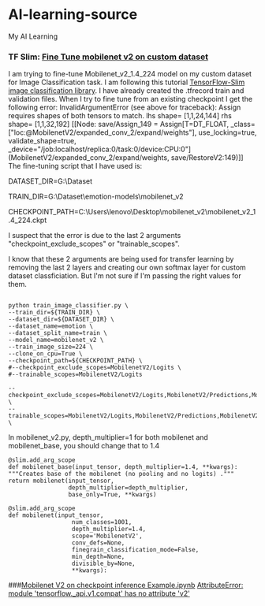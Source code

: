 # AI-learning-source
My AI Learning
### TF Slim: [Fine Tune mobilenet v2 on custom dataset](https://stackoverflow.com/questions/49680440/tf-slim-fine-tune-mobilenet-v2-on-custom-dataset)
I am trying to fine-tune Mobilenet_v2_1.4_224 model on my custom dataset for Image Classification task. I am following this tutorial [TensorFlow-Slim image classification library](https://github.com/tensorflow/models/tree/546fd48ecb70635e5b086143c252649b217df59d/slim/#Tuning). I have already created the .tfrecord train and validation files. When I try to fine tune from an existing checkpoint I get the following error:
InvalidArgumentError (see above for traceback): Assign requires shapes of both tensors to match. lhs shape= [1,1,24,144] rhs shape= [1,1,32,192] [[Node: save/Assign_149 = Assign[T=DT_FLOAT, _class=["loc:@MobilenetV2/expanded_conv_2/expand/weights"], use_locking=true, validate_shape=true, _device="/job:localhost/replica:0/task:0/device:CPU:0"](MobilenetV2/expanded_conv_2/expand/weights, save/RestoreV2:149)]]
The fine-tuning script that I have used is:

DATASET_DIR=G:\Dataset

TRAIN_DIR=G:\Dataset\emotion-models\mobilenet_v2

CHECKPOINT_PATH=C:\Users\lenovo\Desktop\mobilenet_v2\mobilenet_v2_1.4_224.ckpt

I suspect that the error is due to the last 2 arguments "checkpoint_exclude_scopes" or "trainable_scopes".

I know that these 2 arguments are being used for transfer learning by removing the last 2 layers and creating our own softmax layer for custom dataset classficiation. But I'm not sure if I'm passing the right values for them.
```shell

python train_image_classifier.py \
--train_dir=${TRAIN_DIR} \
--dataset_dir=${DATASET_DIR} \
--dataset_name=emotion \
--dataset_split_name=train \
--model_name=mobilenet_v2 \
--train_image_size=224 \
--clone_on_cpu=True \
--checkpoint_path=${CHECKPOINT_PATH} \
#--checkpoint_exclude_scopes=MobilenetV2/Logits \
#--trainable_scopes=MobilenetV2/Logits

--checkpoint_exclude_scopes=MobilenetV2/Logits,MobilenetV2/Predictions,MobilenetV2/predics \
--trainable_scopes=MobilenetV2/Logits,MobilenetV2/Predictions,MobilenetV2/predics \

```
In mobilenet_v2.py, depth_multiplier=1 for both mobilenet and mobilenet_base, you should change that to 1.4
```shell
@slim.add_arg_scope 
def mobilenet_base(input_tensor, depth_multiplier=1.4, **kwargs): 
"""Creates base of the mobilenet (no pooling and no logits) .""" 
return mobilenet(input_tensor,
                 depth_multiplier=depth_multiplier,
                 base_only=True, **kwargs)

@slim.add_arg_scope 
def mobilenet(input_tensor,
                  num_classes=1001,
                  depth_multiplier=1.4,
                  scope='MobilenetV2',
                  conv_defs=None,
                  finegrain_classification_mode=False,
                  min_depth=None,
                  divisible_by=None,
                  **kwargs):
```
###[Mobilenet V2 on checkpoint inference Example.ipynb](https://colab.research.google.com/drive/1Acs79Ob0hy_cvlFIqQwAsZVPCkn9Dxe1#scrollTo=qSU2h5NRlN7V)
[AttributeError: module 'tensorflow._api.v1.compat' has no attribute 'v2' ](https://github.com/tensorflow/models/issues/8088)
